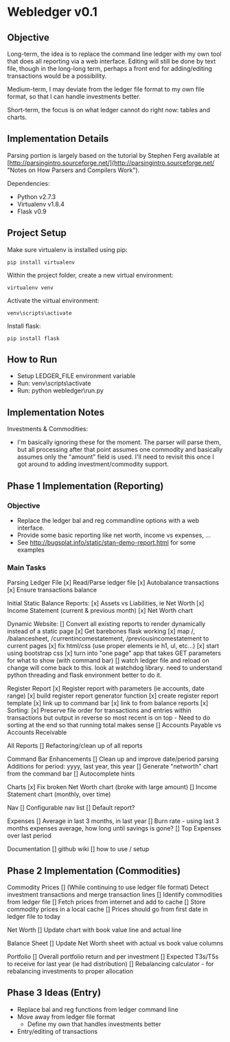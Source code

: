 Webledger v0.1
==============

Objective
---------

Long-term, the idea is to replace the command line ledger with my own tool that
does all reporting via a web interface. Editing will still be done by text file,
though in the long-long term, perhaps a front end for adding/editing 
transactions would be a possibility.

Medium-term, I may deviate from the ledger file format to my own file format,
so that I can handle investments better.

Short-term, the focus is on what ledger cannot do right now: tables and charts.


Implementation Details
----------------------

Parsing portion is largely based on the tutorial by Stephen Ferg available at
[http://parsingintro.sourceforge.net/](http://parsingintro.sourceforge.net/ 
"Notes on How Parsers and Compilers Work").

Dependencies:

*	Python v2.7.3
*	Virtualenv v1.8.4
*	Flask v0.9


Project Setup
-------------

Make sure virtualenv is installed using pip:

	pip install virtualenv

Within the project folder, create a new virtual environment:

	virtualenv venv

Activate the virtual environment:

	venv\scripts\activate

Install flask:

	pip install flask


How to Run
----------

*	Setup LEDGER_FILE environment variable
*	Run: venv\scripts\activate
*	Run: python webledger\run.py


Implementation Notes
--------------------

Investments & Commodities:
*	I'm basically ignoring these for the moment. The parser will parse them,
but all processing after that point assumes one commodity and basically assumes
only the "amount" field is used. I'll need to revisit this once I got around
to adding investment/commodity support.



Phase 1 Implementation (Reporting)
----------------------

### Objective

*	Replace the ledger bal and reg commandline options with a web interface.
*	Provide some basic reporting like net worth, income vs expenses, ...
*	See http://bugsplat.info/static/stan-demo-report.html for some examples

### Main Tasks

Parsing Ledger File
[x] Read/Parse ledger file
[x] Autobalance transactions
[x] Ensure transactions balance

Initial Static Balance Reports:
[x] Assets vs Liabilities, ie Net Worth
[x] Income Statement (current & previous month)
[x] Net Worth chart

Dynamic Website:
[] Convert all existing reports to render dynamically instead of a static page
	[x] Get barebones flask working
	[x] map /, /balancesheet, /currentincomestatement, /previousincomestatement to current pages
	[x] fix html/css (use proper elements ie h1, ul, etc...)
	[x] start using bootstrap css
	[x] turn into "one page" app that takes GET parameters for what to show (with command bar)
	[] watch ledger file and reload on change
		will come back to this. look at watchdog library. need to understand python threading and flask environment better to do it.

Register Report
[x] Register report with parameters (ie accounts, date range)
	[x] build register report generator function
	[x] create register report template
	[x] link up to command bar
	[x] link to from balance reports
[x] Sorting:
	[x] Preserve file order for transactions and entries within transactions but output in reverse so most recent is on top
		- Need to do sorting at the end so that running total makes sense
[] Accounts Payable vs Accounts Receivable

All Reports
[] Refactoring/clean up of all reports

Command Bar Enhancements
[] Clean up and improve date/period parsing
	Additions for period: yyyy, last year, this year
[] Generate "networth" chart from the command bar
[] Autocomplete hints

Charts
[x] Fix broken Net Worth chart (broke with large amount)
[] Income Statement chart (monthly, over time)

Nav
[] Configurable nav list
[] Default report?

Expenses
[] Average in last 3 months, in last year
[] Burn rate - using last 3 months expenses average, how long until savings is gone?
[] Top Expenses over last period

Documentation
[] github wiki
	[] how to use / setup


Phase 2 Implementation (Commodities)
----------------------

Commodity Prices
[] (While continuing to use ledger file format) Detect investment transactions and merge transaction lines
[] Identify commodities from ledger file
[] Fetch prices from internet and add to cache
	[] Store commodity prices in a local cache
	[] Prices should go from first date in ledger file to today

Net Worth
[] Update chart with book value line and actual line

Balance Sheet
[] Update Net Worth sheet with actual vs book value columns

Portfolio
[] Overall portfolio return and per investment
[] Expected T3s/T5s to receive for last year (ie had distribution)
[] Rebalancing calculator - for rebalancing investments to proper allocation



Phase 3 Ideas (Entry)
-------------

- Replace bal and reg functions from ledger command line
- Move away from ledger file format
	- Define my own that handles investments better
- Entry/editing of transactions